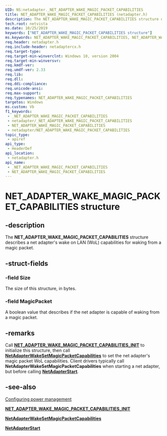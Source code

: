 ```yaml
---
UID: NS:netadapter._NET_ADAPTER_WAKE_MAGIC_PACKET_CAPABILITIES
title: NET_ADAPTER_WAKE_MAGIC_PACKET_CAPABILITIES (netadapter.h)
description: The NET_ADAPTER_WAKE_MAGIC_PACKET_CAPABILITIES structure describes a net adapter's wake on LAN (WoL) capabilities for waking from a magic packet.
tech.root: netvista
ms.date: 10/25/2019
keywords: ["NET_ADAPTER_WAKE_MAGIC_PACKET_CAPABILITIES structure"]
ms.keywords: NET_ADAPTER_WAKE_MAGIC_PACKET_CAPABILITIES, NET_ADAPTER_WAKE_MAGIC_PACKET_CAPABILITIES,
req.header: netadapter.h
req.include-header: netadaptercx.h
req.target-type: 
req.target-min-winverclnt: Windows 10, version 2004
req.target-min-winversvr: 
req.kmdf-ver: 
req.umdf-ver: 2.33 
req.lib: 
req.dll: 
req.ddi-compliance: 
req.unicode-ansi: 
req.max-support: 
req.typenames: NET_ADAPTER_WAKE_MAGIC_PACKET_CAPABILITIES
targetos: Windows
ms.custom: Vb
f1_keywords:
 - _NET_ADAPTER_WAKE_MAGIC_PACKET_CAPABILITIES
 - netadapter/_NET_ADAPTER_WAKE_MAGIC_PACKET_CAPABILITIES
 - NET_ADAPTER_WAKE_MAGIC_PACKET_CAPABILITIES
 - netadapter/NET_ADAPTER_WAKE_MAGIC_PACKET_CAPABILITIES
topic_type:
 - apiref
api_type:
 - HeaderDef
api_location:
 - netadapter.h
api_name:
 - _NET_ADAPTER_WAKE_MAGIC_PACKET_CAPABILITIES
 - NET_ADAPTER_WAKE_MAGIC_PACKET_CAPABILITIES
---
```


# NET_ADAPTER_WAKE_MAGIC_PACKET_CAPABILITIES structure


## -description

The **NET_ADAPTER_WAKE_MAGIC_PACKET_CAPABILITIES** structure describes a net adapter's wake on LAN (WoL) capabilities for waking from a magic packet.

## -struct-fields

### -field Size

The size of this structure, in bytes.

### -field MagicPacket

A boolean value that describes if the net adapter is capable of waking from a magic packet.

## -remarks

Call [**NET_ADAPTER_WAKE_MAGIC_PACKET_CAPABILITIES_INIT**](../netadapter/nf-netadapter-net_adapter_wake_magic_packet_capabilities_init.md) to initialize this structure, then call [**NetAdapterWakeSetMagicPacketCapabilities**](../netadapter/nf-netadapter-netadapterwakesetmagicpacketcapabilities.md) to set the net adapter's magic packet WoL capabilities. Client drivers typically call **NetAdapterWakeSetMagicPacketCapabilities** when starting a net adapter, but before calling [**NetAdapterStart**](../netadapter/nf-netadapter-netadapterstart.md).

## -see-also

[Configuring power management](/windows-hardware/drivers/netcx/configuring-power-management)

[**NET_ADAPTER_WAKE_MAGIC_PACKET_CAPABILITIES_INIT**](../netadapter/nf-netadapter-net_adapter_wake_magic_packet_capabilities_init.md)

[**NetAdapterWakeSetMagicPacketCapabilities**](../netadapter/nf-netadapter-netadapterwakesetmagicpacketcapabilities.md)

[**NetAdapterStart**](../netadapter/nf-netadapter-netadapterstart.md)

